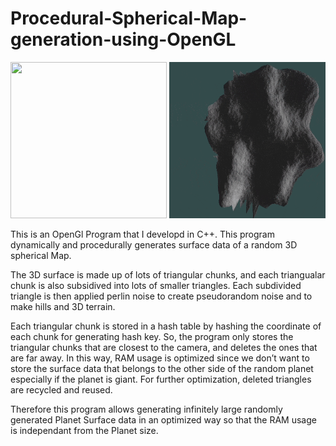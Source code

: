 # Procedural-Spherical-Map-generation-using-OpenGL

<img src="video.gif" width="250" height="250"/>
<img src="patchDemo.gif" width="250" height="250"/>

This is an OpenGl Program that I developd in C++. This program dynamically and procedurally generates surface data of a random 3D spherical Map.

The 3D surface is made up of lots of triangular chunks, and each triangualar chunk is also subsidived into lots of smaller triangles. Each subdivided triangle is then applied perlin noise to create pseudorandom noise and to make hills and 3D terrain.

Each triangular chunk is stored in a hash table by hashing the coordinate of each chunk for generating hash key. So, the program only stores the triangular chunks that are closest to the camera, and deletes the ones that are far away. In this way, RAM usage is optimized since we don’t want to store the surface data that belongs to the other side of the random planet especially if the planet is giant. For further optimization, deleted triangles are recycled and reused.

Therefore this program allows generating infinitely large randomly generated Planet Surface data in an optimized way so that the RAM usage is independant from the Planet size. 
